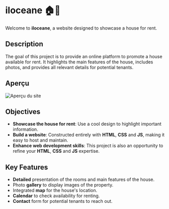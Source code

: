 # iloceane 🏠🌊

Welcome to **iloceane**, a website designed to showcase a house for rent.

## Description

The goal of this project is to provide an online platform to promote a house available for rent. It highlights the main features of the house, includes photos, and provides all relevant details for potential tenants.

## Aperçu

![Aperçu du site](img/Preview/Screenshot.png)

## Objectives

- **Showcase the house for rent**: Use a cool design to highlight important information.
- **Build a website**: Constructed entirely with **HTML**, **CSS** and **JS**, making it easy to host and maintain.
- **Enhance web development skills**: This project is also an opportunity to refine your **HTML**, **CSS** and **JS** expertise.

## Key Features

- **Detailed** presentation of the rooms and main features of the house.
- Photo **gallery** to display images of the property.
- Integrated **map** for the house's location.
- **Calendar** to check availability for renting.
- **Contact** form for potential tenants to reach out.
